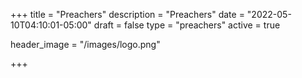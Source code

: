 +++
title = "Preachers"
description = "Preachers"
date = "2022-05-10T04:10:01-05:00"
draft = false
type = "preachers"
active = true

header_image = "/images/logo.png"

+++
